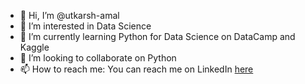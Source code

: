- 👋 Hi, I’m @utkarsh-amal
- 👀 I’m interested in Data Science
- 🌱 I’m currently learning Python for Data Science on DataCamp and Kaggle
- 💞️ I’m looking to collaborate on Python
- 📫 How to reach me: You can reach me on LinkedIn [here](https://www.linkedin.com/in/utkarshamal/)

<!---
utkarsh-amal/utkarsh-amal is a ✨ special ✨ repository because its `README.md` (this file) appears on your GitHub profile.
You can click the Preview link to take a look at your changes.
--->
